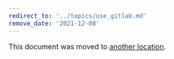 ```yaml
---
redirect_to: '../topics/use_gitlab.md'
remove_date: '2021-12-08'
---
```


This document was moved to [another location](../topics/use_gitlab.md).

<!-- This redirect file can be deleted after <2021-12-08>. -->
<!-- Before deletion, see: https://docs.gitlab.com/ee/development/documentation/redirects.html -->
